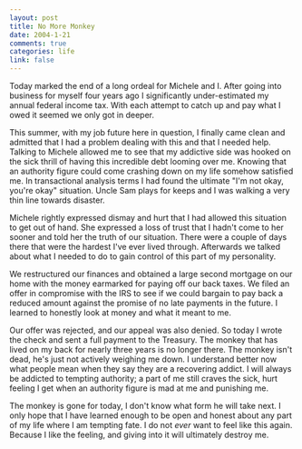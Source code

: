 ```yaml
--- 
layout: post
title: No More Monkey
date: 2004-1-21
comments: true
categories: life
link: false
---
```

Today marked the end of a long ordeal for Michele and I. After going into business for myself four years ago I significantly under-estimated my annual federal income tax. With each attempt to catch up and pay what I owed it seemed we only got in deeper.

This summer, with my job future here in question, I finally came clean and admitted that I had a problem dealing with this and that I needed help. Talking to Michele allowed me to see that my addictive side was hooked on the sick thrill of having this incredible debt looming over me. Knowing that an authority figure could come crashing down on my life somehow satisfied me. In transactional analysis terms I had found the ultimate "I'm not okay, you're okay" situation. Uncle Sam plays for keeps and I was walking a very thin line towards disaster.

Michele rightly expressed dismay and hurt that I had allowed this situation to get out of hand. She expressed a loss of trust that I hadn't come to her sooner and told her the truth of our situation. There were a couple of days there that were the hardest I've ever lived through. Afterwards we talked about what I needed to do to gain control of this part of my personality.

We restructured our finances and obtained a large second mortgage on our home with the money earmarked for paying off our back taxes. We filed an offer in compromise with the IRS to see if we could bargain to pay back a reduced amount against the promise of no late payments in the future. I learned to honestly look at money and what it meant to me.

Our offer was rejected, and our appeal was also denied. So today I wrote the check and sent a full payment to the Treasury. The monkey that has lived on my back for nearly three years is no longer there. The monkey isn't dead, he's just not actively weighing me down. I understand better now what people mean when they say they are a recovering addict. I will always be addicted to tempting authority; a part of me still craves the sick, hurt feeling I get when an authority figure is mad at me and punishing me.

The monkey is gone for today, I don't know what form he will take next. I only hope that I have learned enough to be open and honest about any part of my life where I am tempting fate. I do not <i>ever</i> want to feel like this again. Because I like the feeling, and giving into it will ultimately destroy me.
